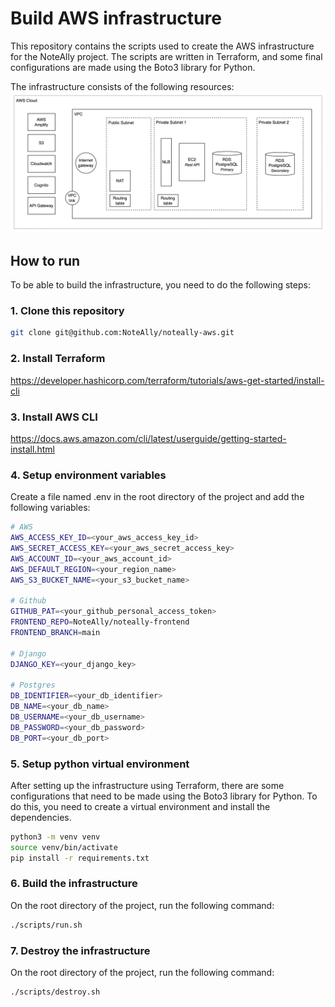 # Build AWS infrastructure

This repository contains the scripts used to create the AWS infrastructure for the NoteAlly project. The scripts are written in Terraform, and some final configurations are made using the Boto3 library for Python.

The infrastructure consists of the following resources:
![Infrastructure Resources](images/infrastructure_v1.png)

## How to run

To be able to build the infrastructure, you need to do the following steps:

### 1. Clone this repository  
```bash
git clone git@github.com:NoteAlly/noteally-aws.git
```

### 2. Install Terraform
https://developer.hashicorp.com/terraform/tutorials/aws-get-started/install-cli


### 3. Install AWS CLI 
https://docs.aws.amazon.com/cli/latest/userguide/getting-started-install.html


### 4. Setup environment variables
Create a file named .env in the root directory of the project and add the following variables:

```bash
# AWS
AWS_ACCESS_KEY_ID=<your_aws_access_key_id>
AWS_SECRET_ACCESS_KEY=<your_aws_secret_access_key>
AWS_ACCOUNT_ID=<your_aws_account_id>
AWS_DEFAULT_REGION=<your_region_name>
AWS_S3_BUCKET_NAME=<your_s3_bucket_name>

# Github
GITHUB_PAT=<your_github_personal_access_token>
FRONTEND_REPO=NoteAlly/noteally-frontend
FRONTEND_BRANCH=main

# Django
DJANGO_KEY=<your_django_key>

# Postgres
DB_IDENTIFIER=<your_db_identifier>
DB_NAME=<your_db_name>
DB_USERNAME=<your_db_username>
DB_PASSWORD=<your_db_password>
DB_PORT=<your_db_port>
```

### 5. Setup python virtual environment
After setting up the infrastructure using Terraform, there are some configurations that need to be made using the Boto3 library for Python. To do this, you need to create a virtual environment and install the dependencies.

```bash
python3 -m venv venv
source venv/bin/activate
pip install -r requirements.txt
```

### 6. Build the infrastructure
On the root directory of the project, run the following command:
    
```bash
./scripts/run.sh
```

### 7. Destroy the infrastructure
On the root directory of the project, run the following command:
    
```bash
./scripts/destroy.sh
```
